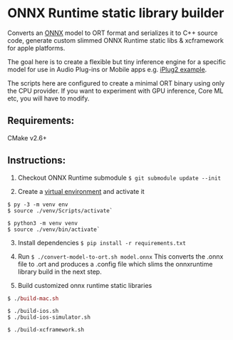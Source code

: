 # ONNX Runtime static library builder

Converts an [ONNX](https://onnx.ai) model to ORT format and serializes it to C++ source code, generate custom slimmed ONNX Runtime static libs & xcframework for apple platforms.

The goal here is to create a flexible but tiny inference engine for a specific model for use in Audio Plug-ins or Mobile apps e.g. [iPlug2 example](https://github.com/olilarkin/iPlug2OnnxRuntime).

The scripts here are configured to create a minimal ORT binary using only the CPU provider. If you want to experiment with GPU inference, Core ML etc, you will have to modify.

## Requirements:

CMake v2.6+

## Instructions:

1. Checkout ONNX Runtime submodule `$ git submodule update --init`

2. Create a [virtual environment](https://packaging.python.org/tutorials/installing-packages/#creating-virtual-environments) and activate it

```windows (bash shell)
$ py -3 -m venv env
$ source ./venv/Scripts/activate`
```

```mac/linux
$ python3 -m venv venv
$ source ./venv/bin/activate`
```

3. Install dependencies `$ pip install -r requirements.txt`

4. Run `$ ./convert-model-to-ort.sh model.onnx`
This converts the .onnx file to .ort and produces a .config file which slims the onnxruntime library build in the next step.

5. Build customized onnx runtime static libraries

```mac
$ ./build-mac.sh
```

```ios
$ ./build-ios.sh
$ ./build-ios-simulator.sh
```

```xcframework build
$ ./build-xcframework.sh
```
